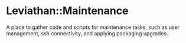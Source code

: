 # Leviathan::Maintenance

A place to gather code and scripts for maintenance tasks, such as user
management, ssh connectivity, and applying packaging upgrades.
